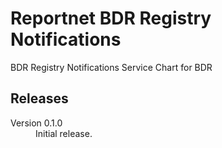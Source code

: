 # Reportnet BDR Registry Notifications

BDR Registry Notifications Service Chart for BDR

## Releases

<dl>

  <dt>Version 0.1.0</dt>
  <dd>Initial release.</dd>

</dl>
